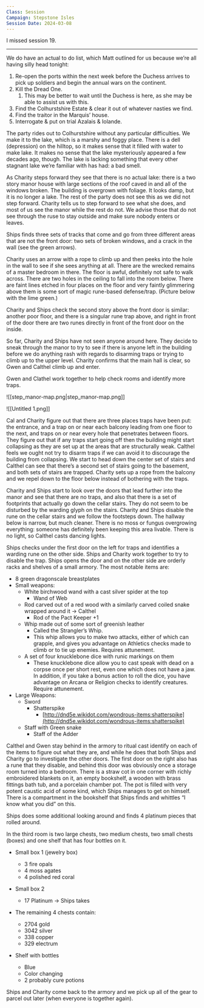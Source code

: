 ```yaml
---
Class: Session
Campaign: Stepstone Isles
Session Date: 2024-03-08
---
```

I missed session 19.

---

We do have an actual to do list, which Matt outlined for us because we’re all having silly head tonight:

1. Re-open the ports within the next week before the Duchess arrives to pick up soldiers and begin the annual wars on the continent.
2. Kill the Dread One.
    1. This may be better to wait until the Duchess is here, as she may be able to assist us with this.
3. Find the Colhurstshire Estate & clear it out of whatever nasties we find.
4. Find the traitor in the Marquis’ house.
5. Interrogate & put on trial Azalais & Iolande.

The party rides out to Colhurstshire without any particular difficulties. We make it to the lake, which is a marshy and foggy place. There is a dell (depression) on the hilltop, so it makes sense that it filled with water to make lake. It makes no sense that the lake mysteriously appeared a few decades ago, though. The lake is lacking something that every other stagnant lake we’re familiar with has had: a bad smell.

As Charity steps forward they see that there is no actual lake: there is a two story manor house with large sections of the roof caved in and all of the windows broken. The building is overgrown with foliage. It looks damp, but it is no longer a lake. The rest of the party does not see this as we did not step forward. Charity tells us to step forward to see what she does, and most of us see the manor while the rest do not. We advise those that do not see through the ruse to stay outside and make sure nobody enters or leaves.

Ships finds three sets of tracks that come and go from three different areas that are not the front door: two sets of broken windows, and a crack in the wall (see the green arrows).

Charity uses an arrow with a rope to climb up and then peeks into the hole in the wall to see if she sees anything at all. There are the wrecked remains of a master bedroom in there. The floor is awful, definitely not safe to walk across. There are two holes in the ceiling to fall into the room below. There are faint lines etched in four places on the floor and very faintly glimmering above them is some sort of magic rune-based defense/trap. (Picture below with the lime green.)

Charity and Ships check the second story above the front door is similar: another poor floor, and there is a singular rune trap above, and right in front of the door there are two runes directly in front of the front door on the inside.

So far, Charity and Ships have not seen anyone around here. They decide to sneak through the manor to try to see if there is anyone left in the building before we do anything rash with regards to disarming traps or trying to climb up to the upper level. Charity confirms that the main hall is clear, so Gwen and Calthel climb up and enter.

Gwen and Clathel work together to help check rooms and identify more traps.

![[step_manor-map.png|step_manor-map.png]]

  

![[Untitled 1.png]]

Cal and Charity figure out that there are three places traps have been put: the entrance, and a trap on or near each balcony leading from one floor to the next, and traps on or near every hole that penetrates between floors. They figure out that if any traps start going off then the building might start collapsing as they are set up at the areas that are structurally weak. Calthel feels we ought not try to disarm traps if we can avoid it to discourage the building from collapsing. We start to head down the center set of stairs and Calthel can see that there’s a second set of stairs going to the basement, and both sets of stairs are trapped. Charity sets up a rope from the balcony and we repel down to the floor below instead of bothering with the traps.

Charity and Ships start to look over the doors that lead further into the manor and see that there are no traps, and also that there is a set of footprints that actually go down the cellar stairs. They do not seem to be disturbed by the warding glyph on the stairs. Charity and Ships disable the rune on the cellar stairs and we follow the footsteps down. The hallway below is narrow, but much cleaner. There is no moss or fungus overgrowing everything: someone has definitely been keeping this area livable. There is no light, so Calthel casts dancing lights.

Ships checks under the first door on the left for traps and identifies a warding rune on the other side. Ships and Charity work together to try to disable the trap. Ships opens the door and on the other side are orderly racks and shelves of a small armory. The most notable items are:

- 8 green dragonscale breastplates
- Small weapons:
    - White birchwood wand with a cast silver spider at the top
        - Wand of Web
    - Rod carved out of a red wood with a similarly carved coiled snake wrapped around it → Calthel
        - Rod of the Pact Keeper +1
    - Whip made out of some sort of greenish leather
        - Called the Strangler’s Whip.
        - This whip allows you to make two attacks, either of which can grapple, and gives you advantage on Athletics checks made to climb or to tie up enemies. Requires attunement.
    - A set of four knucklebone dice with runic markings on them
        - These knucklebone dice allow you to cast speak with dead on a corpse once per short rest, even one which does not have a jaw. In addition, if you take a bonus action to roll the dice, you have advantage on Arcana or Religion checks to identify creatures. Require attunement.
- Large Weapons:
    - Sword
        - Shatterspike
            - [http://dnd5e.wikidot.com/wondrous-items:shatterspike](http://dnd5e.wikidot.com/wondrous-items:shatterspike)
    - Staff with Green snake
        - Staff of the Adder

Calthel and Gwen stay behind in the armory to ritual cast identify on each of the items to figure out what they are, and while he does that both Ships and Charity go to investigate the other doors. The first door on the right also has a rune that they disable, and behind this door was obviously once a storage room turned into a bedroom. There is a straw cot in one corner with richly embroidered blankets on it, an empty bookshelf, a wooden with brass fittings bath tub, and a porcelain chamber pot. The pot is filled with very potent caustic acid of some kind, which Ships manages to get on himself. There is a compartment in the bookshelf that Ships finds and whittles “I know what you did” on this.

Ships does some additional looking around and finds 4 platinum pieces that rolled around.

In the third room is two large chests, two medium chests, two small chests (boxes) and one shelf that has four bottles on it.

- Small box 1 (jewelry box)
    - 3 fire opals
	- 4 moss agates
    - 4 polished red coral

- Small box 2
    - 17 Platinum → Ships takes

- The remaining 4 chests contain:
    - 2704 gold
    - 3042 silver
    - 338 copper
    - 329 electrum

- Shelf with bottles
    - Blue
    - Color changing
    - 2 probably cure potions

Ships and Charity come back to the armory and we pick up all of the gear to parcel out later (when everyone is together again).